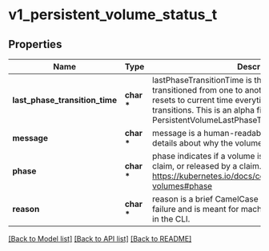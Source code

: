 # v1_persistent_volume_status_t

## Properties
Name | Type | Description | Notes
------------ | ------------- | ------------- | -------------
**last_phase_transition_time** | **char \*** | lastPhaseTransitionTime is the time the phase transitioned from one to another and automatically resets to current time everytime a volume phase transitions. This is an alpha field and requires enabling PersistentVolumeLastPhaseTransitionTime feature. | [optional] 
**message** | **char \*** | message is a human-readable message indicating details about why the volume is in this state. | [optional] 
**phase** | **char \*** | phase indicates if a volume is available, bound to a claim, or released by a claim. More info: https://kubernetes.io/docs/concepts/storage/persistent-volumes#phase | [optional] 
**reason** | **char \*** | reason is a brief CamelCase string that describes any failure and is meant for machine parsing and tidy display in the CLI. | [optional] 

[[Back to Model list]](../README.md#documentation-for-models) [[Back to API list]](../README.md#documentation-for-api-endpoints) [[Back to README]](../README.md)


